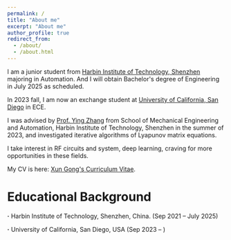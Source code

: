 ```yaml
---
permalink: /
title: "About me"
excerpt: "About me"
author_profile: true
redirect_from: 
  - /about/
  - /about.html
---
```


I am a junior student from [Harbin Institute of Technology, Shenzhen](http://en.hitsz.edu.cn/) majoring in Automation. And I will obtain Bachelor's degree of Engineering in July 2025 as scheduled. 

In 2023 fall, I am now an exchange student at [University of California, San Diego](https://ucsd.edu/) in ECE.

I was advised by [Prof. Ying Zhang](http://faculty.hitsz.edu.cn/zhangying) from School of Mechanical Engineering and Automation, Harbin Institute of Technology, Shenzhen in the summer of 2023, and investigated iterative algorithms of Lyapunov matrix equations.

I take interest in RF circuits and system, deep learning, craving for more opportunities in these fields.

My CV is here: [Xun Gong's Curriculum Vitae](../assets/Curriculum_Vitae.pdf).

Educational Background
======
**·** Harbin Institute of Technology, Shenzhen, China. (Sep 2021 – July 2025) 

**·** University of California, San Diego, USA (Sep 2023 – )

